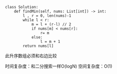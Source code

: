     class Solution:
        def findMin(self, nums: List[int]) -> int:
            l , r = 0, len(nums)-1
            while l < r:
                m = l + (r-l) // 2           
                if nums[m] < nums[r]:
                    r= m
                else:
                    l = m + 1
            return nums[l]
此升序数组必须和右边比较

时间复杂度：和二分搜索一样O(logN)
空间复杂度：O(1)
